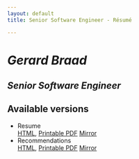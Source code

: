 ```yaml
---
layout: default
title: Senior Software Engineer - Résumé

---
```


# _**Gerard Braad**_
## _Senior Software Engineer_


## Available versions
 * Resume  
   [HTML](resume.html), [Printable PDF](https://github.com/gbraad/resume/releases/download/public/resume.pdf) [Mirror](http://files.gbraad.nl/resume/resume.pdf)
 * Recommendations  
   [HTML](recommendations.html), [Printable PDF](https://github.com/gbraad/resume/releases/download/public/recommendations.pdf) [Mirror](http://files.gbraad.nl/resume/recommendations.pdf)


